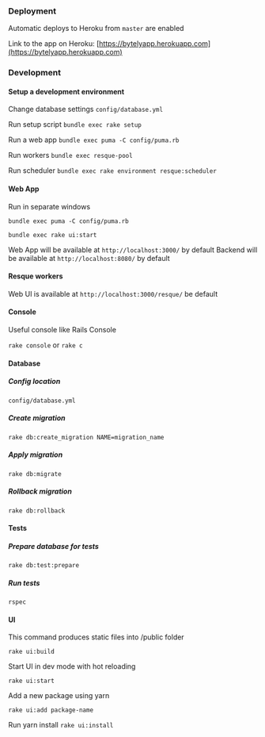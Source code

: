 ### Deployment
Automatic deploys to Heroku from `master` are enabled

Link to the app on Heroku: [https://bytelyapp.herokuapp.com](https://bytelyapp.herokuapp.com)

### Development
#### Setup a development environment
Change database settings 
`config/database.yml`

Run setup script ```bundle exec rake setup```

Run a web app ```bundle exec puma -C config/puma.rb```

Run workers ```bundle exec resque-pool```

Run scheduler ```bundle exec rake environment resque:scheduler```


#### Web App
Run in separate windows

```bundle exec puma -C config/puma.rb```

```bundle exec rake ui:start```


Web App will be available at `http://localhost:3000/` by default
Backend will be available at `http://localhost:8080/` by default

#### Resque workers
Web UI is available at `http://localhost:3000/resque/` be default

#### Console
Useful console like Rails Console

```rake console``` or ```rake c```

#### Database
##### Config location
`config/database.yml`

##### Create migration
```rake db:create_migration NAME=migration_name```

##### Apply migration
```rake db:migrate```

##### Rollback migration
```rake db:rollback```

#### Tests

##### Prepare database for tests
```rake db:test:prepare```

##### Run tests
```rspec```


#### UI
This command produces static files into /public folder

```rake ui:build```

Start UI in dev mode with hot reloading

```rake ui:start```

Add a new package using yarn

```rake ui:add package-name```

Run yarn install
```rake ui:install```
